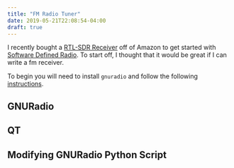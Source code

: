 ```yaml
---
title: "FM Radio Tuner"
date: 2019-05-21T22:08:54-04:00
draft: true
---
```


I recently bought a [RTL-SDR Receiver](https://www.amazon.com/RTL-SDR-Blog-RTL2832U-Software-Telescopic/dp/B011HVUEME/ref=sr_1_3) off of Amazon to get started with [Software Defined Radio](https://en.wikipedia.org/wiki/Software-defined_radio). To start off, I thought that it would be great if I can write a fm receiver.

To begin you will need to install `gnuradio` and follow the following [instructions](https://osmocom.org/projects/rtl-sdr/wiki/Rtl-sdr). 

## GNURadio





## QT





## Modifying GNURadio Python Script



